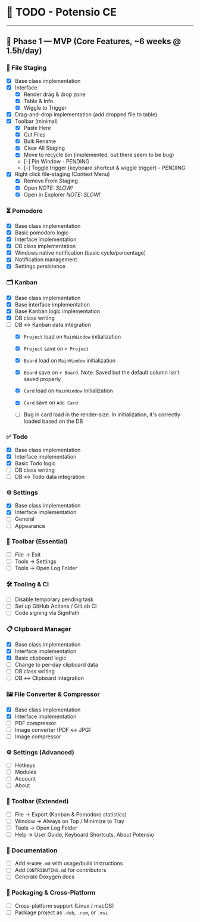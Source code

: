 # 📝 TODO - Potensio CE

---

## 🚀 Phase 1 — MVP (Core Features, ~6 weeks @ 1.5h/day)

### 📂 File Staging
- [X] Base class implementation  
- [X] Interface  
  - [X] Render drag & drop zone  
  - [X] Table & Info  
  - [X] Wiggle to Trigger 
- [X] Drag-and-drop implementation (add dropped file to table)
- [X] Toolbar (minimal)  
  - [X] Paste Here
  - [X] Cut Files
  - [X] Bulk Rename
  - [X] Clear All Staging
  - [X] Move to recycle bin (implemented, but there seem to be bug)
  - [-] Pin Window - PENDING
  - [-] Toggle trigger (keyboard shortcut & wiggle trigger) - PENDING
- [X] Right click file-staging (Context Menu)
  - [X] Remove From Staging
  - [X] Open *NOTE: SLOW!*
  - [X] Open in Explorer *NOTE: SLOW!*
	
### ⏳ Pomodoro
- [X] Base class implementation  
- [X] Basic pomodoro logic  
- [X] Interface implementation  
- [X] DB class implementation  
- [X] Windows native notification (basic cycle/percentage)  
- [X] Notification management
- [X] Settings persistence  

### 🗂️ Kanban
- [X] Base class implementation  
- [X] Base interface implementation  
- [X] Base Kanban logic implementation  
- [X] DB class writing  
- [ ] DB ↔ Kanban data integration  
  - [X] `Project` load on `MainWindow` initialization
  - [X] `Project` save on `+ Project`
  - [X] `Board` load on `MainWindow` initialization
  - [X] `Board` save on `+ Board`. Note: Saved but the default column isn't saved properly
  - [X] `Card` load on `MainWindow` initialization
  - [X] `Card` save on `Add Card`
  - [ ] Bug in card load in the render-size. In initialization, it's correctly loaded based on the DB


### ✅ Todo
- [X] Base class implementation  
- [X] Interface implementation  
- [X] Basic Todo logic  
- [ ] DB class writing  
- [ ] DB ↔ Todo data integration  

### ⚙️ Settings
- [X] Base class implementation  
- [X] Interface implementation  
- [ ] General  
- [ ] Appearance  

### 🧰 Toolbar (Essential)
- [ ] File → Exit  
- [ ] Tools → Settings  
- [ ] Tools → Open Log Folder

### 🛠️ Tooling & CI
- [ ] Disable temporary pending task
- [ ] Set up GitHub Actions / GitLab CI  
- [ ] Code signing  via SignPath

### 📋 Clipboard Manager
- [X] Base class implementation  
- [X] Interface implementation  
- [X] Basic clipboard logic  
- [ ] Change to per-day clipboard data  
- [ ] DB class writing  
- [ ] DB ↔ Clipboard integration  

### 🖼️ File Converter & Compressor
- [X] Base class implementation  
- [X] Interface implementation  
- [ ] PDF compressor  
- [ ] Image converter (PDF ↔ JPG)  
- [ ] Image compressor  

### ⚙️ Settings (Advanced)
- [ ] Hotkeys  
- [ ] Modules  
- [ ] Account  
- [ ] About  

### 🧰 Toolbar (Extended)
- [ ] File → Export (Kanban & Pomodoro statistics)  
- [ ] Window → Always on Top / Minimize to Tray  
- [ ] Tools → Open Log Folder  
- [ ] Help → User Guide, Keyboard Shortcuts, About Potensio  

### 📖 Documentation
- [ ] Add `README.md` with usage/build instructions  
- [ ] Add `CONTRIBUTING.md` for contributors  
- [ ] Generate Doxygen docs  

### 🚀 Packaging & Cross-Platform
- [ ] Cross-platform support (Linux / macOS)  
- [ ] Package project as `.deb`, `.rpm`, or `.msi`  
